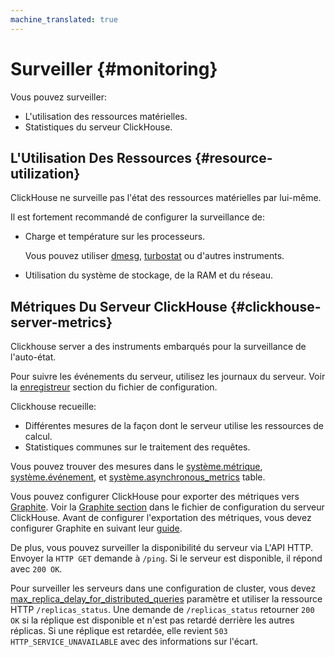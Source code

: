```yaml
---
machine_translated: true
---
```


# Surveiller {#monitoring}

Vous pouvez surveiller:

-   L'utilisation des ressources matérielles.
-   Statistiques du serveur ClickHouse.

## L'Utilisation Des Ressources {#resource-utilization}

ClickHouse ne surveille pas l'état des ressources matérielles par lui-même.

Il est fortement recommandé de configurer la surveillance de:

-   Charge et température sur les processeurs.

    Vous pouvez utiliser [dmesg](https://en.wikipedia.org/wiki/Dmesg), [turbostat](https://www.linux.org/docs/man8/turbostat.html) ou d'autres instruments.

-   Utilisation du système de stockage, de la RAM et du réseau.

## Métriques Du Serveur ClickHouse {#clickhouse-server-metrics}

Clickhouse server a des instruments embarqués pour la surveillance de l'auto-état.

Pour suivre les événements du serveur, utilisez les journaux du serveur. Voir la [enregistreur](server_settings/settings.md#server_settings-logger) section du fichier de configuration.

Clickhouse recueille:

-   Différentes mesures de la façon dont le serveur utilise les ressources de calcul.
-   Statistiques communes sur le traitement des requêtes.

Vous pouvez trouver des mesures dans le [système.métrique](system_tables.md#system_tables-metrics), [système.événement](system_tables.md#system_tables-events), et [système.asynchronous\_metrics](system_tables.md#system_tables-asynchronous_metrics) table.

Vous pouvez configurer ClickHouse pour exporter des métriques vers [Graphite](https://github.com/graphite-project). Voir la [Graphite section](server_settings/settings.md#server_settings-graphite) dans le fichier de configuration du serveur ClickHouse. Avant de configurer l'exportation des métriques, vous devez configurer Graphite en suivant leur [guide](https://graphite.readthedocs.io/en/latest/install.html).

De plus, vous pouvez surveiller la disponibilité du serveur via L'API HTTP. Envoyer la `HTTP GET` demande à `/ping`. Si le serveur est disponible, il répond avec `200 OK`.

Pour surveiller les serveurs dans une configuration de cluster, vous devez [max\_replica\_delay\_for\_distributed\_queries](settings/settings.md#settings-max_replica_delay_for_distributed_queries) paramètre et utiliser la ressource HTTP `/replicas_status`. Une demande de `/replicas_status` retourner `200 OK` si la réplique est disponible et n'est pas retardé derrière les autres réplicas. Si une réplique est retardée, elle revient `503 HTTP_SERVICE_UNAVAILABLE` avec des informations sur l'écart.
